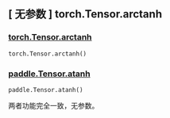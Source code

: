 ## [ 无参数 ] torch.Tensor.arctanh

### [torch.Tensor.arctanh](https://pytorch.org/docs/stable/generated/torch.Tensor.arctanh.html#torch.Tensor.arctanh)

```
torch.Tensor.arctanh()
```

### [paddle.Tensor.atanh]()

```
paddle.Tensor.atanh()
```

两者功能完全一致，无参数。
